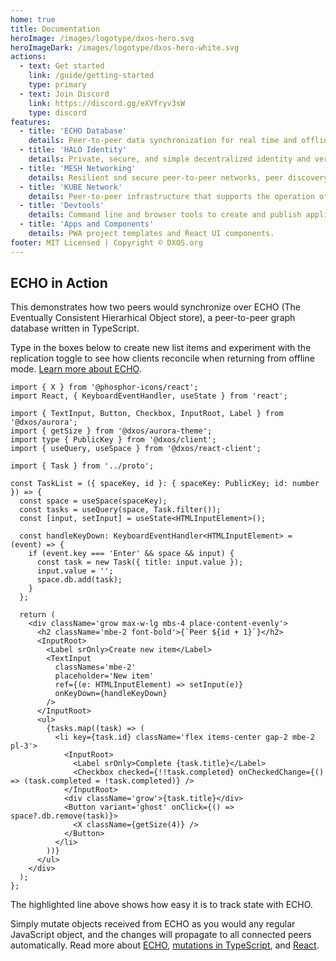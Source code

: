 ```yaml
---
home: true
title: Documentation
heroImage: /images/logotype/dxos-hero.svg
heroImageDark: /images/logotype/dxos-hero-white.svg
actions:
  - text: Get started
    link: /guide/getting-started
    type: primary
  - text: Join Discord
    link: https://discord.gg/eXVfryv3sW
    type: discord
features:
  - title: 'ECHO Database'
    details: Peer-to-peer data synchronization for real time and offline-first applications.
  - title: 'HALO Identity'
    details: Private, secure, and simple decentralized identity and verifiable credentials.
  - title: 'MESH Networking'
    details: Resilient snd secure peer-to-peer networks, peer discovery, NAT traversal.
  - title: 'KUBE Network'
    details: Peer-to-peer infrastructure that supports the operation of the DXOS network.
  - title: 'Devtools'
    details: Command line and browser tools to create and publish applications, and manage KUBE network infrastructure.
  - title: 'Apps and Components'
    details: PWA project templates and React UI components.
footer: MIT Licensed | Copyright © DXOS.org
---
```


## ECHO in Action

This demonstrates how two peers would synchronize over ECHO (The Eventually Consistent Hierarhical Object store), a peer-to-peer graph database written in TypeScript.

Type in the boxes below to create new list items and experiment with the replication toggle to see how clients reconcile when returning from offline mode. [Learn more about ECHO](/guide/).

```tsx{41} file=../node_modules/@dxos/examples/src/examples/TaskList.tsx#L5-L56 showcase peers=2 controls=fork
import { X } from '@phosphor-icons/react';
import React, { KeyboardEventHandler, useState } from 'react';

import { TextInput, Button, Checkbox, InputRoot, Label } from '@dxos/aurora';
import { getSize } from '@dxos/aurora-theme';
import type { PublicKey } from '@dxos/client';
import { useQuery, useSpace } from '@dxos/react-client';

import { Task } from '../proto';

const TaskList = ({ spaceKey, id }: { spaceKey: PublicKey; id: number }) => {
  const space = useSpace(spaceKey);
  const tasks = useQuery(space, Task.filter());
  const [input, setInput] = useState<HTMLInputElement>();

  const handleKeyDown: KeyboardEventHandler<HTMLInputElement> = (event) => {
    if (event.key === 'Enter' && space && input) {
      const task = new Task({ title: input.value });
      input.value = '';
      space.db.add(task);
    }
  };

  return (
    <div className='grow max-w-lg mbs-4 place-content-evenly'>
      <h2 className='mbe-2 font-bold'>{`Peer ${id + 1}`}</h2>
      <InputRoot>
        <Label srOnly>Create new item</Label>
        <TextInput
          classNames='mbe-2'
          placeholder='New item'
          ref={(e: HTMLInputElement) => setInput(e)}
          onKeyDown={handleKeyDown}
        />
      </InputRoot>
      <ul>
        {tasks.map((task) => (
          <li key={task.id} className='flex items-center gap-2 mbe-2 pl-3'>
            <InputRoot>
              <Label srOnly>Complete {task.title}</Label>
              <Checkbox checked={!!task.completed} onCheckedChange={() => (task.completed = !task.completed)} />
            </InputRoot>
            <div className='grow'>{task.title}</div>
            <Button variant='ghost' onClick={() => space?.db.remove(task)}>
              <X className={getSize(4)} />
            </Button>
          </li>
        ))}
      </ul>
    </div>
  );
};
```

The highlighted line above shows how easy it is to track state with ECHO.

Simply mutate objects received from ECHO as you would any regular JavaScript object, and the changes will propagate to all connected peers automatically. Read more about [ECHO](/guide/echo/), [mutations in TypeScript](/guide/typescript/mutations/), and [React](/guide/react/mutations/).
